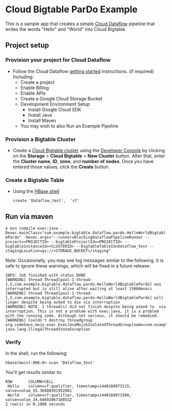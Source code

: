 # Cloud Bigtable ParDo Example

This is a sample app that creates a simple [Cloud Dataflow](https://cloud.google.com/dataflow/)
pipeline that writes the words "Hello" and "World" into Cloud Bigtable.

## Project setup

### Provision your project for Cloud Dataflow

* Follow the Cloud Dataflow [getting started](https://cloud.google.com/dataflow/getting-started) instructions. (if required) Including:
  * Create a project
  * Enable Billing
  * Enable APIs
  * Create a Google Cloud Storage Bucket
  * Development Environment Setup
      * Install Google Cloud SDK
      * Install Java
      * Install Maven
  * You may wish to also Run an Example Pipeline

### Provision a Bigtable Cluster

* Create a [Cloud Bigtable cluster](https://cloud.google.com/bigtable/docs/creating-cluster) using the [Developer Console](https://cloud.google.com/console) by clicking on the **Storage** > **Cloud Bigtable** > **New Cluster** button.  After that, enter the **Cluster name**, **ID**, **zone**, and **number of nodes**. Once you have entered those values, click the **Create** button.

### Create a Bigtable Table

* Using the [HBase shell](https://cloud.google.com/bigtable/docs/hbase-shell-quickstart) 
 
    `create 'Dataflow_test',  'cf'`
    
## Run via maven

`$ mvn compile exec:java -Dexec.mainClass="com.example.bigtable.dataflow.pardo.HelloWorldBigtablePardo" -Dexec.args="--runner=BlockingDataflowPipelineRunner --project=<PROJECTID> --bigtableProjectId=<PROJECTID> --bigtableInstanceId=<CLUSTERID> --bigtableTableId=Dataflow_test --stagingLocation=gs://<STORAGE_BUCKET>/staging"`

Note: Occasionally, you may see log messages similar to the following. It is safe to ignore these warnings, which will be fixed in a future release:

    INFO: Job finished with status DONE
    [WARNING] thread Thread[pool-1-thread-1,5,com.example.bigtable.dataflow.pardo.HelloWorldBigtablePardo] was interrupted but is still alive after waiting at least 15000msecs
    [WARNING] thread Thread[pool-1-thread-1,5,com.example.bigtable.dataflow.pardo.HelloWorldBigtablePardo] will linger despite being asked to die via interruption
    [WARNING] NOTE: 1 thread(s) did not finish despite being asked to  via interruption. This is not a problem with exec:java, it is a problem with the running code. Although not serious, it should be remedied.
    [WARNING] Couldn't destroy threadgroup org.codehaus.mojo.exec.ExecJavaMojo$IsolatedThreadGroup[name=com.example.bigtable.dataflow.pardo.HelloWorldBigtablePardo,maxpri=10]
    java.lang.IllegalThreadStateException

### Verify

In the shell, run the following:

`hbase(main):006:0> scan 'Dataflow_test'`

You'll get results similar to:
```
ROW       COLUMN+CELL
 Hello    column=cf:qualifier, timestamp=1440160973115, value=value_55.30408391952081
 World    column=cf:qualifier, timestamp=1440160973308, value=value_34.64692067168532
2 row(s) in 0.1880 seconds
```
